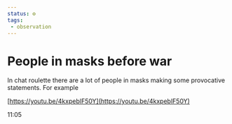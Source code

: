 ```yaml
---
status: ⚙️
tags:
 - observation
---
```

# People in masks before war

In chat roulette there are a lot of people in masks making some provocative 
statements.
For example

[https://youtu.be/4kxpeblF50Y](https://youtu.be/4kxpeblF50Y)  
  
11:05  
